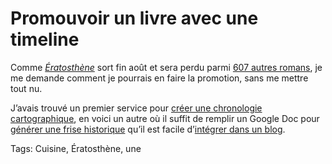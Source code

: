 # Promouvoir un livre avec une timeline

Comme [*Ératosthène*](http://blog.tcrouzet.com/eratosthene/) sort fin août et sera perdu parmi [607 autres romans](http://www.livreshebdo.fr/article/607-romans-pour-la-rentree-litteraire-2014), je me demande comment je pourrais en faire la promotion, sans me mettre tout nu.

J’avais trouvé un premier service pour [créer une chronologie cartographique](http://blog.tcrouzet.com/2014/06/20/promouvoir-un-roman-avec-une-carte/), en voici un autre où il suffit de remplir un Google Doc pour [générer une frise historique](http://timemapper.okfnlabs.org/crouzet/eratosthene) qu’il est facile d’[intégrer dans un blog](http://blog.tcrouzet.com/eratosthene-timeline/).

Tags: Cuisine, Ératosthène, une